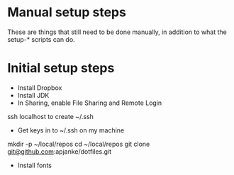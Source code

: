 #  Manual setup steps

These are things that still need to be done manually, in addition to what the setup-* scripts can do.

#  Initial setup steps

- Install Dropbox
- Install JDK
- In Sharing, enable File Sharing and Remote Login

ssh localhost to create ~/.ssh

- Get keys in to ~/.ssh on my machine

mkdir -p ~/local/repos
cd ~/local/repos
git clone git@github.com:apjanke/dotfiles.git

- Install fonts


